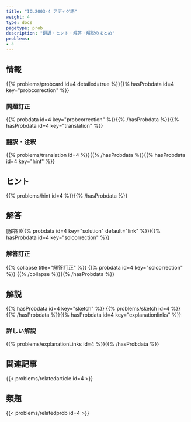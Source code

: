 ```yaml
---
title: "IOL2003-4 アディゲ語"
weight: 4
type: docs
pagetype: prob
description: "翻訳・ヒント・解答・解説のまとめ"
problems: 
- 4
---
```


## 情報

{{% problems/probcard id=4 detailed=true %}}{{% hasProbdata id=4 key="probcorrection" %}}

### 問題訂正

{{% probdata id=4 key="probcorrection" %}}{{% /hasProbdata %}}{{% hasProbdata id=4 key="translation" %}}

### 翻訳・注釈

{{% problems/translation id=4 %}}{{% /hasProbdata %}}{{% hasProbdata id=4 key="hint" %}}

## ヒント

{{% problems/hint id=4 %}}{{% /hasProbdata %}}

## 解答

[解答]({{% probdata id=4 key="solution" default="link" %}}){{% hasProbdata id=4 key="solcorrection" %}}

### 解答訂正

{{% collapse title="解答訂正" %}}
{{% probdata id=4 key="solcorrection" %}}
{{% /collapse %}}{{% /hasProbdata %}}

## 解説

{{% hasProbdata id=4 key="sketch" %}}
{{% problems/sketch id=4 %}}
{{% /hasProbdata %}}{{% hasProbdata id=4 key="explanationlinks" %}}

### 詳しい解説

{{% problems/explanationLinks id=4 %}}{{% /hasProbdata %}}

## 関連記事

{{< problems/relatedarticle id=4 >}}

## 類題

{{< problems/relatedprob id=4 >}}
